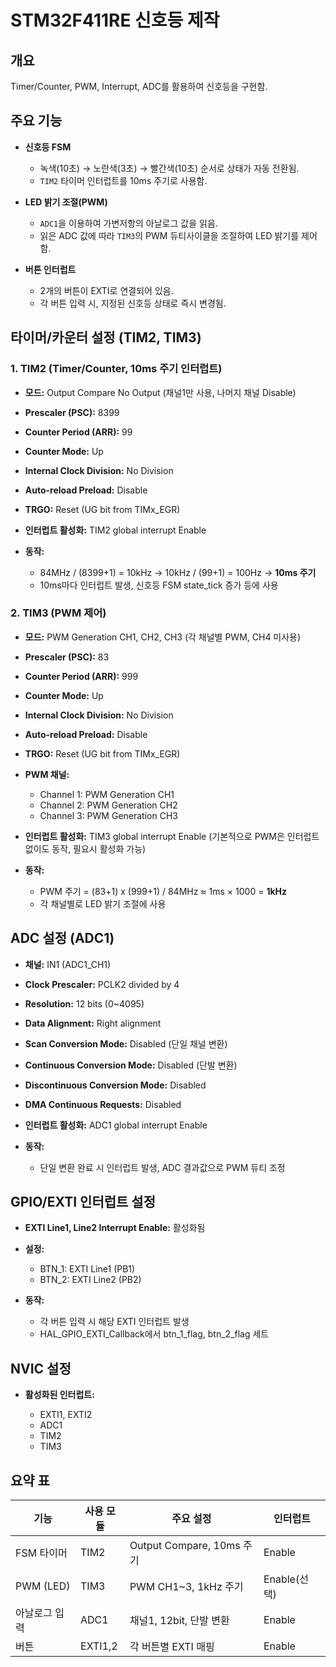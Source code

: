 # STM32F411RE 신호등 제작

## 개요

Timer/Counter, PWM, Interrupt, ADC를 활용하여 신호등을 구현함.

## 주요 기능

* **신호등 FSM**

  * 녹색(10초) → 노란색(3초) → 빨간색(10초) 순서로 상태가 자동 전환됨.
  * `TIM2` 타이머 인터럽트를 10ms 주기로 사용함.

* **LED 밝기 조절(PWM)**

  * `ADC1`을 이용하여 가변저항의 아날로그 값을 읽음.
  * 읽은 ADC 값에 따라 `TIM3`의 PWM 듀티사이클을 조절하여 LED 밝기를 제어함.

* **버튼 인터럽트**

  * 2개의 버튼이 EXTI로 연결되어 있음.
  * 각 버튼 입력 시, 지정된 신호등 상태로 즉시 변경됨.


## 타이머/카운터 설정 (TIM2, TIM3)

### 1. TIM2 (Timer/Counter, 10ms 주기 인터럽트)

* **모드:** Output Compare No Output (채널1만 사용, 나머지 채널 Disable)
* **Prescaler (PSC):** 8399
* **Counter Period (ARR):** 99
* **Counter Mode:** Up
* **Internal Clock Division:** No Division
* **Auto-reload Preload:** Disable
* **TRGO:** Reset (UG bit from TIMx\_EGR)
* **인터럽트 활성화:** TIM2 global interrupt Enable
* **동작:**

  * 84MHz / (8399+1) = 10kHz → 10kHz / (99+1) = 100Hz → **10ms 주기**
  * 10ms마다 인터럽트 발생, 신호등 FSM state\_tick 증가 등에 사용

### 2. TIM3 (PWM 제어)

* **모드:** PWM Generation CH1, CH2, CH3 (각 채널별 PWM, CH4 미사용)
* **Prescaler (PSC):** 83
* **Counter Period (ARR):** 999
* **Counter Mode:** Up
* **Internal Clock Division:** No Division
* **Auto-reload Preload:** Disable
* **TRGO:** Reset (UG bit from TIMx\_EGR)
* **PWM 채널:**

  * Channel 1: PWM Generation CH1
  * Channel 2: PWM Generation CH2
  * Channel 3: PWM Generation CH3
* **인터럽트 활성화:** TIM3 global interrupt Enable (기본적으로 PWM은 인터럽트 없이도 동작, 필요시 활성화 가능)
* **동작:**

  * PWM 주기 = (83+1) x (999+1) / 84MHz ≈ 1ms × 1000 = **1kHz**
  * 각 채널별로 LED 밝기 조절에 사용


## ADC 설정 (ADC1)

* **채널:** IN1 (ADC1\_CH1)
* **Clock Prescaler:** PCLK2 divided by 4
* **Resolution:** 12 bits (0\~4095)
* **Data Alignment:** Right alignment
* **Scan Conversion Mode:** Disabled (단일 채널 변환)
* **Continuous Conversion Mode:** Disabled (단발 변환)
* **Discontinuous Conversion Mode:** Disabled
* **DMA Continuous Requests:** Disabled
* **인터럽트 활성화:** ADC1 global interrupt Enable
* **동작:**

  * 단일 변환 완료 시 인터럽트 발생, ADC 결과값으로 PWM 듀티 조정


## GPIO/EXTI 인터럽트 설정

* **EXTI Line1, Line2 Interrupt Enable:** 활성화됨
* **설정:**

  * BTN\_1: EXTI Line1 (PB1)
  * BTN\_2: EXTI Line2 (PB2)
* **동작:**

  * 각 버튼 입력 시 해당 EXTI 인터럽트 발생
  * HAL\_GPIO\_EXTI\_Callback에서 btn\_1\_flag, btn\_2\_flag 세트


## NVIC 설정

* **활성화된 인터럽트:**

  * EXTI1, EXTI2
  * ADC1
  * TIM2
  * TIM3


## 요약 표

| 기능        | 사용 모듈   | 주요 설정                   | 인터럽트       |
| --------- | ------- | ----------------------- | ---------- |
| FSM 타이머   | TIM2    | Output Compare, 10ms 주기 | Enable     |
| PWM (LED) | TIM3    | PWM CH1\~3, 1kHz 주기     | Enable(선택) |
| 아날로그 입력   | ADC1    | 채널1, 12bit, 단발 변환       | Enable     |
| 버튼        | EXTI1,2 | 각 버튼별 EXTI 매핑           | Enable     |

